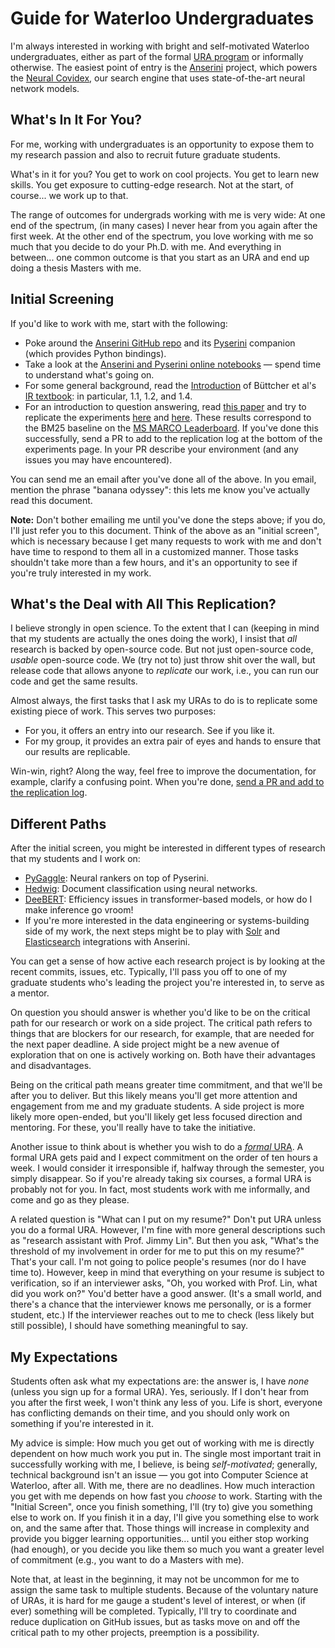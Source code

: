 # Guide for Waterloo Undergraduates

I'm always interested in working with bright and self-motivated Waterloo undergraduates, either as part of the formal [URA program](https://cs.uwaterloo.ca/current-undergraduate-students/research-opportunities/undergraduate-research-assistantship-ura-program) or informally otherwise.
The easiest point of entry is the [Anserini](http://anserini.io/) project, which powers the [Neural Covidex](http://covidex.ai/), our search engine that uses state-of-the-art neural network models.

## What's In It For You?

For me, working with undergraduates is an opportunity to expose them to my research passion and also to recruit future graduate students.

What's in it for you?
You get to work on cool projects.
You get to learn new skills.
You get exposure to cutting-edge research.
Not at the start, of course... we work up to that.

The range of outcomes for undergrads working with me is very wide:
At one end of the spectrum, (in many cases) I never hear from you again after the first week.
At the other end of the spectrum, you love working with me so much that you decide to do your Ph.D. with me.
And everything in between... one common outcome is that you start as an URA and end up doing a thesis Masters with me. 

## Initial Screening

If you'd like to work with me, start with the following:

+ Poke around the [Anserini GitHub repo](http://anserini.io/) and its [Pyserini](http://pyserini.io/) companion (which provides Python bindings).
+ Take a look at the [Anserini and Pyserini online notebooks](https://github.com/castorini/anserini-notebooks) &mdash; spend time to understand what's going on.
+ For some general background, read the [Introduction](http://www.ir.uwaterloo.ca/book/01-introduction.pdf) of Büttcher et al's [IR textbook](http://www.ir.uwaterloo.ca/book/): in particular, 1.1, 1.2, and 1.4.
+ For an introduction to question answering, read [this paper](https://arxiv.org/pdf/1611.09268.pdf) and try to replicate the experiments [here](https://github.com/castorini/anserini/blob/master/docs/experiments-msmarco-passage.md) and [here](https://github.com/castorini/anserini/blob/master/docs/experiments-msmarco-doc.md). These results correspond to the BM25 baseline on the [MS MARCO Leaderboard](https://microsoft.github.io/msmarco/). If you've done this successfully, send a PR to add to the replication log at the bottom of the experiments page. In your PR describe your environment (and any issues you may have encountered).

You can send me an email after you've done all of the above.
In you email, mention the phrase "banana odyssey": this lets me know you've actually read this document.

**Note:** Don't bother emailing me until you've done the steps above; if you do, I'll just refer you to this document.
Think of the above as an "initial screen", which is necessary because I get many requests to work with me and don't have time to respond to them all in a customized manner.
Those tasks shouldn't take more than a few hours, and it's an opportunity to see if you're truly interested in my work.

## What's the Deal with All This Replication?

I believe strongly in open science.
To the extent that I can (keeping in mind that my students are actually the ones doing the work), I insist that _all_ research is backed by open-source code.
But not just open-source code, _usable_ open-source code.
We (try not to) just throw shit over the wall, but release code that allows anyone to _replicate_ our work, i.e., you can run our code and get the same results.

Almost always, the first tasks that I ask my URAs to do is to replicate some existing piece of work.
This serves two purposes:

+ For you, it offers an entry into our research. See if you like it.
+ For my group, it provides an extra pair of eyes and hands to ensure that our results are replicable.

Win-win, right?
Along the way, feel free to improve the documentation, for example, clarify a confusing point.
When you're done, [send a PR and add to the replication log](https://github.com/castorini/anserini/blob/master/docs/experiments-msmarco-passage.md#replication-log).

## Different Paths

After the initial screen, you might be interested in different types of research that my students and I work on:

+ [PyGaggle](http://pygaggle.ai/): Neural rankers on top of Pyserini.
+ [Hedwig](https://github.com/castorini/hedwig): Document classification using neural networks.
+ [DeeBERT](https://github.com/castorini/DeeBERT): Efficiency issues in transformer-based models, or how do I make inference go vroom!
+ If you're more interested in the data engineering or systems-building side of my work, the next steps might be to play with [Solr](https://github.com/castorini/anserini/blob/master/docs/solrini.md) and [Elasticsearch](https://github.com/castorini/anserini/blob/master/docs/elastirini.md) integrations with Anserini.

You can get a sense of how active each research project is by looking at the recent commits, issues, etc.
Typically, I'll pass you off to one of my graduate students who's leading the project you're interested in, to serve as a mentor.

On question you should answer is whether you'd like to be on the critical path for our research or work on a side project.
The critical path refers to things that are blockers for our research, for example, that are needed for the next paper deadline.
A side project might be a new avenue of exploration that on one is actively working on.
Both have their advantages and disadvantages.

Being on the critical path means greater time commitment, and that we'll be after you to deliver.
But this likely means you'll get more attention and engagement from me and my graduate students.
A side project is more likely more open-ended, but you'll likely get less focused direction and mentoring.
For these, you'll really have to take the initiative.

Another issue to think about is whether you wish to do a [_formal_ URA](https://cs.uwaterloo.ca/current-undergraduate-students/research-opportunities/undergraduate-research-assistantship-ura-program).
A formal URA gets paid and I expect commitment on the order of ten hours a week.
I would consider it irresponsible if, halfway through the semester, you simply disappear.
So if you're already taking six courses, a formal URA is probably not for you.
In fact, most students work with me informally, and come and go as they please.

A related question is "What can I put on my resume?"
Don't put URA unless you do a formal URA.
However, I'm fine with more general descriptions such as "research assistant with Prof. Jimmy Lin".
But then you ask, "What's the threshold of my involvement in order for me to put this on my resume?"
That's your call.
I'm not going to police people's resumes (nor do I have time to).
However, keep in mind that everything on your resume is subject to verification, so if an interviewer asks, "Oh, you worked with Prof. Lin, what did you work on?"
You'd better have a good answer.
(It's a small world, and there's a chance that the interviewer knows me personally, or is a former student, etc.)
If the interviewer reaches out to me to check (less likely but still possible), I should have something meaningful to say.

## My Expectations

Students often ask what my expectations are: the answer is, I have _none_ (unless you sign up for a formal URA).
Yes, seriously.
If I don't hear from you after the first week, I won't think any less of you.
Life is short, everyone has conflicting demands on their time, and you should only work on something if you're interested in it.

My advice is simple: How much you get out of working with me is directly dependent on how much work you put in.
The single most important trait in successfully working with me, I believe, is being _self-motivated_; generally, technical background isn't an issue &mdash; you got into Computer Science at Waterloo, after all.
With me, there are no deadlines.
How much interaction you get with me depends on how fast you _choose_ to work.
Starting with the "Initial Screen", once you finish something, I'll (try to) give you something else to work on.
If you finish it in a day, I'll give you something else to work on, and the same after that.
Those things will increase in complexity and provide you bigger learning opportunities... until you either stop working (had enough), or you decide you like them so much you want a greater level of commitment (e.g., you want to do a Masters with me).

Note that, at least in the beginning, it may not be uncommon for me to assign the same task to multiple students.
Because of the voluntary nature of URAs, it is hard for me gauge a student's level of interest, or when (if ever) something will be completed.
Typically, I'll try to coordinate and reduce duplication on GitHub issues, but as tasks move on and off the critical path to my other projects, preemption is a possibility.

